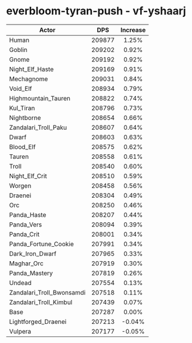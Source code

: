 # everbloom-tyran-push - vf-yshaarj
| Actor | DPS | Increase |
|---|:---:|:---:|
|Human|209877|1.25%|
|Goblin|209202|0.92%|
|Gnome|209192|0.92%|
|Night_Elf_Haste|209169|0.91%|
|Mechagnome|209031|0.84%|
|Void_Elf|208934|0.79%|
|Highmountain_Tauren|208822|0.74%|
|Kul_Tiran|208796|0.73%|
|Nightborne|208654|0.66%|
|Zandalari_Troll_Paku|208607|0.64%|
|Dwarf|208603|0.63%|
|Blood_Elf|208575|0.62%|
|Tauren|208558|0.61%|
|Troll|208540|0.60%|
|Night_Elf_Crit|208510|0.59%|
|Worgen|208458|0.56%|
|Draenei|208304|0.49%|
|Orc|208250|0.46%|
|Panda_Haste|208207|0.44%|
|Panda_Vers|208094|0.39%|
|Panda_Crit|208001|0.34%|
|Panda_Fortune_Cookie|207991|0.34%|
|Dark_Iron_Dwarf|207965|0.33%|
|Maghar_Orc|207919|0.30%|
|Panda_Mastery|207819|0.26%|
|Undead|207554|0.13%|
|Zandalari_Troll_Bwonsamdi|207518|0.11%|
|Zandalari_Troll_Kimbul|207439|0.07%|
|Base|207287|0.00%|
|Lightforged_Draenei|207213|-0.04%|
|Vulpera|207177|-0.05%|
